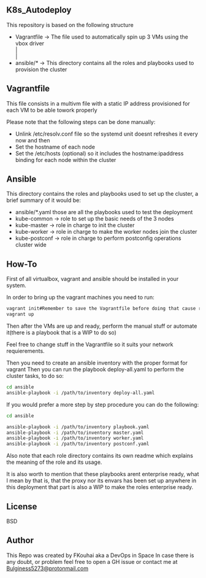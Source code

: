 K8s_Autodeploy
--------------

This repository is based on the following structure


 - Vagrantfile -> The file used to automatically spin up 3 VMs using the vbox driver<br/>
|<br/>
|<br/>
- ansible/* -> This directory contains all the roles and playbooks used to provision the cluster

Vagrantfile
-----------

This file consists in a multivm file with a static IP address provisioned for each VM to be able towork properly

Please note that the following steps can be done manually:

- Unlink /etc/resolv.conf file so the systemd unit doesnt refreshes it every now and then
- Set the hostname of each node
- Set the /etc/hosts (optional) so it includes the hostname:ipaddress binding for each node within the cluster 

Ansible
-------

This directory contains the roles and playbooks used to set up the cluster, a brief summary of it would be:

- ansible/*.yaml those are all the playbooks used to test the deployment
- kube-common -> role to set up the basic needs of the 3 nodes
- kube-master -> role in charge to init the cluster
- kube-worker -> role in charge to make the worker nodes join the cluster 
- kube-postconf -> role in charge to perform postconfig operations cluster wide

How-To
------
First of all virtualbox, vagrant and ansible should be installed in your system.

In order to bring up the vagrant machines you need to run: 

```bash
vagrant init#Remember to save the Vagrantfile before doing that cause running the init will override the file
vagrant up 
```

Then after the VMs are up and ready, perform the manual stuff or automate it(there is a playbook that is a WIP to do so)

Feel free to change stuff in the Vagrantfile so it suits your network requierements.

Then you need to create an ansible inventory with the proper format for vagrant
Then you can run the playbook deploy-all.yaml to perform the cluster tasks, to do so:

```bash
cd ansible 
ansible-playbook -i /path/to/inventory deploy-all.yaml
```
If you would prefer a more step by step procedure you can do the following:
```bash
cd ansible

ansible-playbook -i /path/to/inventory playbook.yaml
ansible-playbook -i /path/to/inventory master.yaml
ansible-playbook -i /path/to/inventory worker.yaml
ansible-playbook -i /path/to/inventory postconf.yaml

```

Also note that each role directory contains its own readme which explains the meaning of the role and its usage.

It is also worth to mention that these playbooks arent enterprise ready, what I mean by that is, that the proxy nor its envars has been set up anywhere in this deployment that part is also a WIP to make the roles enterprise ready.

License
-------
BSD 

Author
------
This Repo was created by FKouhai aka a DevOps in Space
In case there is any doubt, or problem feel free to open a GH issue or contact me at Bulginess5273@protonmail.com
